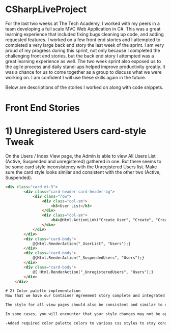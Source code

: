 # CSharpLiveProject

For the last two weeks at The Tech Academy, I worked with my peers in a team developing a full scale MVC Web Application in C#. This was a great learning experience that included fixing bugs cleaning up code, and adding requested features. I worked on a few front end stories and I attempted to completed a very large back end story the last week of the sprint. I am very proud of my progress during this sprint, not only because I completed the challenging front end stories, but the back end story I attempted was a great learning experience as well. The two week sprint also exposed us to the agile process and daily stand-ups helped improve productivity greatly. It was a chance for us to come together as a group to discuss what we were working on. I am confident I will use these skills again in the future. 

Below are descriptions of the stories I worked on along with code snippets.

# Front End Stories

# 1) Unregistered Users card-style Tweak
On the Users / Index View page, the Admin is able to view All Users List (Active, Suspended and unregistered) gathered in one. But there seems to be some card style inconsistency with the Unregistered Users list. Make sure the card style looks similar and consistent with the other two (Active, Suspended). 

```html
<div class="card mt-5">
        <div class="card-header card-header-bg">
            <div class="row">
                <div class="col-sm">
                    <h3>User List</h3>
                </div>
                <div class="col-sm">
                    <h4>@Html.ActionLink("Create User", "Create", "CreateUserRequest", null, new { @class = "float-right text-dark" })</h4>
                </div>
            </div>
        </div>
        <div class="card-body">
            @{Html.RenderAction("_UserList", "Users");}
        </div>
        <div class="card-body">
            @{Html.RenderAction("_SuspendedUsers", "Users");}
        </div>
        <div class="card-body">
            @{ Html.RenderAction("_UnregisteredUsers", "Users");}
        </div>
    </div>
    
# 2) Color palette implementation
Now that we have our Container Agreement story complete and integrated into the master branch, it's time to use the Color-palette prepared for the entire site. (see the image  "Colorpalette2.png" in Content/images folder) . All the color style used in the entire site should make use of NO other color but these given colors only. These colors are names as root colors at the top of the Site.css page to make them easier to apply.

The style for all view pages should also be consistent and similar to each other.  (Tips:  All Index and Create pages can have the same background-color while all edit/detail/delete view pages can use another bg-color).

In some cases, you will encounter that your style changes may not be applied to some containers. This could be because the id attribute taking precedence over class declarations. Find a way to fix these issues too. 

-Added required color palette colors to various css styles to stay consistent with design pattern and corrected overriding classes/id's.
